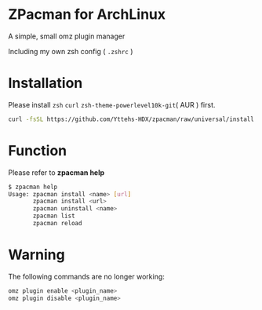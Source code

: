 # ZPacman for ArchLinux

A simple, small omz plugin manager

Including my own zsh config ( `.zshrc` )

# Installation

Please install `zsh` `curl` `zsh-theme-powerlevel10k-git`( AUR ) first.

```bash
curl -fsSL https://github.com/Yttehs-HDX/zpacman/raw/universal/install.sh | bash
```

# Function

Please refer to **zpacman help**

```bash
$ zpacman help
Usage: zpacman install <name> [url]
       zpacman install <url>
       zpacman uninstall <name>
       zpacman list
       zpacman reload
```

# Warning

The following commands are no longer working:

```bash
omz plugin enable <plugin_name>
omz plugin disable <plugin_name>
```
